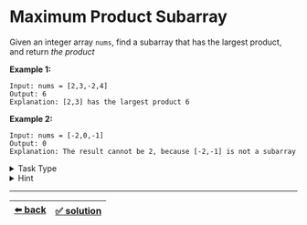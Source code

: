 # Maximum Product Subarray

Given an integer array `nums`, find a subarray that has the largest product, and return _the product_

__Example 1:__

```
Input: nums = [2,3,-2,4]
Output: 6
Explanation: [2,3] has the largest product 6
```

__Example 2:__

```
Input: nums = [-2,0,-1]
Output: 0
Explanation: The result cannot be 2, because [-2,-1] is not a subarray
```

<details>

<summary>Task Type</summary>

This is more of a numbers task type than any of the array task types

</details>

<details>

<summary>Hint</summary>

Since the product of two negatives is a positive we should be fine _unless_ there is only one negative in the array making the entire product negative, like here: `[-8,5,3,1,6]`

This is why we need to look for the biggest product first going left to right and then going right to left

</details>

---

| [:arrow_left: back](../task-type.md) | [:white_check_mark: solution](./solution.js) |
| :---: | :---: |

